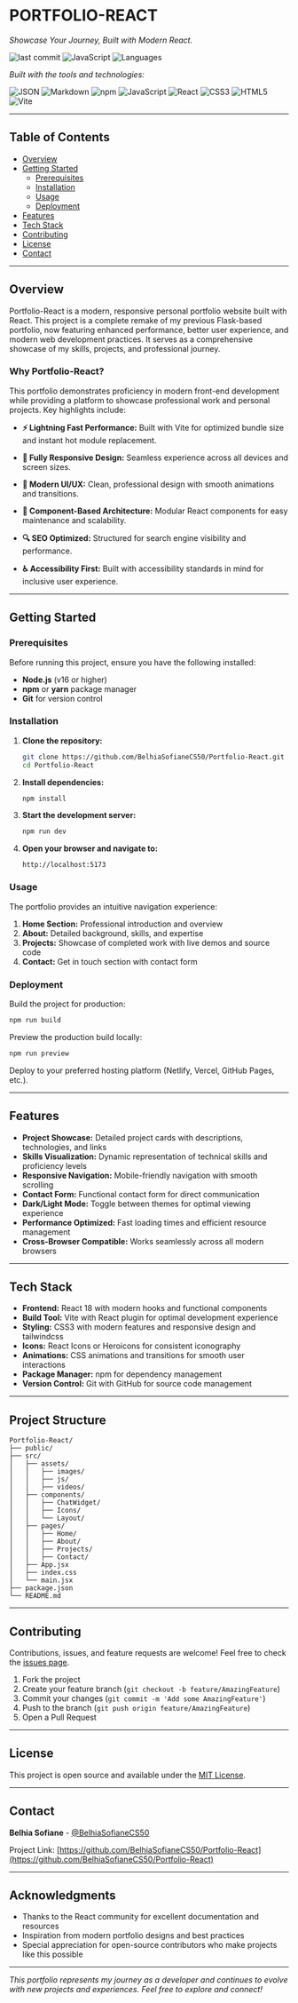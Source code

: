 # PORTFOLIO-REACT

*Showcase Your Journey, Built with Modern React.*

![last commit](https://img.shields.io/github/last-commit/BelhiaSofianeCS50/Portfolio-React?style=flat-square)
![JavaScript](https://img.shields.io/badge/JavaScript-85.2%25-yellow?style=flat-square)
![Languages](https://img.shields.io/github/languages/count/BelhiaSofianeCS50/Portfolio-React?style=flat-square)

*Built with the tools and technologies:*

![JSON](https://img.shields.io/badge/JSON-000000?style=flat-square&logo=json&logoColor=white)
![Markdown](https://img.shields.io/badge/Markdown-000000?style=flat-square&logo=markdown&logoColor=white)
![npm](https://img.shields.io/badge/npm-CB3837?style=flat-square&logo=npm&logoColor=white)
![JavaScript](https://img.shields.io/badge/JavaScript-F7DF1E?style=flat-square&logo=javascript&logoColor=black)
![React](https://img.shields.io/badge/React-61DAFB?style=flat-square&logo=react&logoColor=black)
![CSS3](https://img.shields.io/badge/CSS3-1572B6?style=flat-square&logo=css3&logoColor=white)
![HTML5](https://img.shields.io/badge/HTML5-E34F26?style=flat-square&logo=html5&logoColor=white)
![Vite](https://img.shields.io/badge/Vite-646CFF?style=flat-square&logo=vite&logoColor=white)

---

## Table of Contents

- [Overview](#overview)
- [Getting Started](#getting-started)
  - [Prerequisites](#prerequisites)
  - [Installation](#installation)
  - [Usage](#usage)
  - [Deployment](#deployment)
- [Features](#features)
- [Tech Stack](#tech-stack)
- [Contributing](#contributing)
- [License](#license)
- [Contact](#contact)

---

## Overview

Portfolio-React is a modern, responsive personal portfolio website built with React. This project is a complete remake of my previous Flask-based portfolio, now featuring enhanced performance, better user experience, and modern web development practices. It serves as a comprehensive showcase of my skills, projects, and professional journey.

### Why Portfolio-React?

This portfolio demonstrates proficiency in modern front-end development while providing a platform to showcase professional work and personal projects. Key highlights include:

- **⚡ Lightning Fast Performance:** Built with Vite for optimized bundle size and instant hot module replacement.

- **📱 Fully Responsive Design:** Seamless experience across all devices and screen sizes.

- **🎨 Modern UI/UX:** Clean, professional design with smooth animations and transitions.

- **🚀 Component-Based Architecture:** Modular React components for easy maintenance and scalability.

- **🔍 SEO Optimized:** Structured for search engine visibility and performance.

- **♿ Accessibility First:** Built with accessibility standards in mind for inclusive user experience.

---

## Getting Started

### Prerequisites

Before running this project, ensure you have the following installed:

- **Node.js** (v16 or higher)
- **npm** or **yarn** package manager
- **Git** for version control

### Installation

1. **Clone the repository:**
   ```bash
   git clone https://github.com/BelhiaSofianeCS50/Portfolio-React.git
   cd Portfolio-React
   ```

2. **Install dependencies:**
   ```bash
   npm install
   ```

3. **Start the development server:**
   ```bash
   npm run dev
   ```

4. **Open your browser and navigate to:**
   ```
   http://localhost:5173
   ```

### Usage

The portfolio provides an intuitive navigation experience:

1. **Home Section:** Professional introduction and overview
2. **About:** Detailed background, skills, and expertise
3. **Projects:** Showcase of completed work with live demos and source code
6. **Contact:** Get in touch section with contact form

### Deployment

Build the project for production:

```bash
npm run build
```

Preview the production build locally:

```bash
npm run preview
```

Deploy to your preferred hosting platform (Netlify, Vercel, GitHub Pages, etc.).

---

## Features

- **Project Showcase:** Detailed project cards with descriptions, technologies, and links
- **Skills Visualization:** Dynamic representation of technical skills and proficiency levels
- **Responsive Navigation:** Mobile-friendly navigation with smooth scrolling
- **Contact Form:** Functional contact form for direct communication
- **Dark/Light Mode:** Toggle between themes for optimal viewing experience
- **Performance Optimized:** Fast loading times and efficient resource management
- **Cross-Browser Compatible:** Works seamlessly across all modern browsers

---

## Tech Stack

- **Frontend:** React 18 with modern hooks and functional components
- **Build Tool:** Vite with React plugin for optimal development experience
- **Styling:** CSS3 with modern features and responsive design and tailwindcss
- **Icons:** React Icons or Heroicons for consistent iconography
- **Animations:** CSS animations and transitions for smooth user interactions
- **Package Manager:** npm for dependency management
- **Version Control:** Git with GitHub for source code management

---

## Project Structure

```
Portfolio-React/
├── public/
├── src/
│   ├── assets/
│   │   ├── images/
│   │   ├── js/
│   │   ├── videos/
│   ├── components/
│   │   ├── ChatWidget/
│   │   ├── Icons/
│   │   └── Layout/
│   ├── pages/
│   │   ├── Home/
│   │   ├── About/
│   │   ├── Projects/
│   │   ├── Contact/
│   ├── App.jsx
│   ├── index.css
│   └── main.jsx
├── package.json
└── README.md
```

---

## Contributing

Contributions, issues, and feature requests are welcome! Feel free to check the [issues page](https://github.com/BelhiaSofianeCS50/Portfolio-React/issues).

1. Fork the project
2. Create your feature branch (`git checkout -b feature/AmazingFeature`)
3. Commit your changes (`git commit -m 'Add some AmazingFeature'`)
4. Push to the branch (`git push origin feature/AmazingFeature`)
5. Open a Pull Request

---

## License

This project is open source and available under the [MIT License](LICENSE).

---

## Contact

**Belhia Sofiane** - [@BelhiaSofianeCS50](https://github.com/BelhiaSofianeCS50)

Project Link: [https://github.com/BelhiaSofianeCS50/Portfolio-React](https://github.com/BelhiaSofianeCS50/Portfolio-React)

---

## Acknowledgments

- Thanks to the React community for excellent documentation and resources
- Inspiration from modern portfolio designs and best practices
- Special appreciation for open-source contributors who make projects like this possible

---

*This portfolio represents my journey as a developer and continues to evolve with new projects and experiences. Feel free to explore and connect!*
